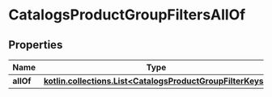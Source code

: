 
# CatalogsProductGroupFiltersAllOf

## Properties
Name | Type | Description | Notes
------------ | ------------- | ------------- | -------------
**allOf** | [**kotlin.collections.List&lt;CatalogsProductGroupFilterKeys&gt;**](CatalogsProductGroupFilterKeys.md) |  | 



